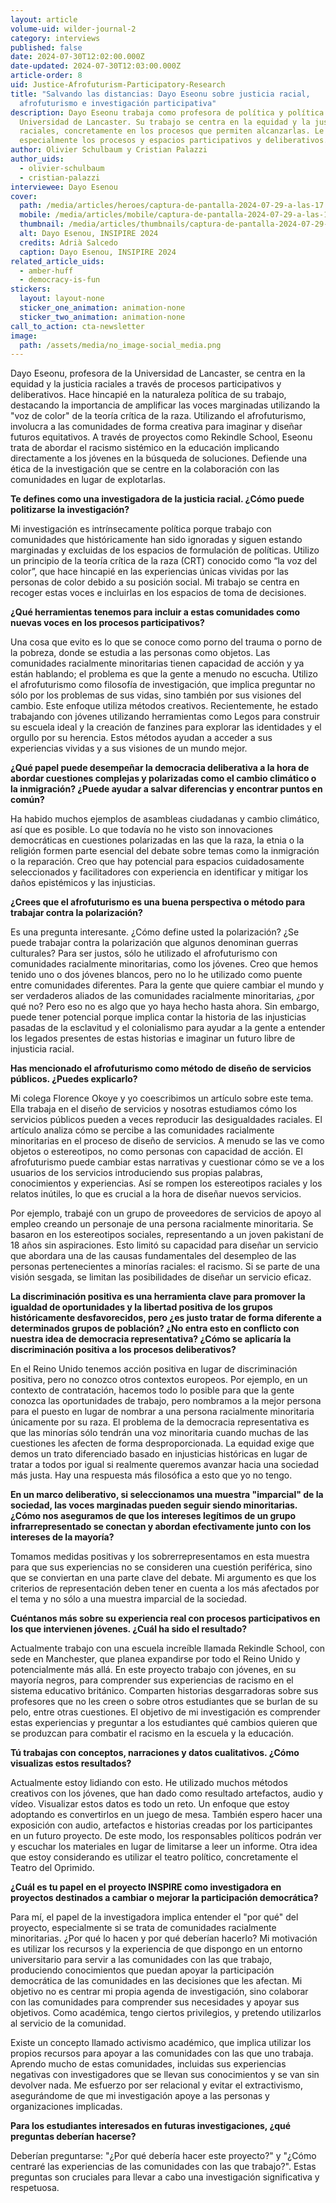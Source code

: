 ```yaml
---
layout: article
volume-uid: wilder-journal-2
category: interviews
published: false
date: 2024-07-30T12:02:00.000Z
date-updated: 2024-07-30T12:03:00.000Z
article-order: 8
uid: Justice-Afrofuturism-Participatory-Research
title: "Salvando las distancias: Dayo Eseonu sobre justicia racial,
  afrofuturismo e investigación participativa"
description: Dayo Eseonu trabaja como profesora de política y política en la
  Universidad de Lancaster. Su trabajo se centra en la equidad y la justicia
  raciales, concretamente en los procesos que permiten alcanzarlas. Le interesan
  especialmente los procesos y espacios participativos y deliberativos.
author: Olivier Schulbaum y Cristian Palazzi
author_uids:
  - olivier-schulbaum
  - cristian-palazzi
interviewee: Dayo Esenou
cover:
  path: /media/articles/heroes/captura-de-pantalla-2024-07-29-a-las-17.14.44.png
  mobile: /media/articles/mobile/captura-de-pantalla-2024-07-29-a-las-17.14.44.png
  thumbnail: /media/articles/thumbnails/captura-de-pantalla-2024-07-29-a-las-17.14.44.png
  alt: Dayo Esenou, INSIPIRE 2024
  credits: Adrià Salcedo
  caption: Dayo Esenou, INSIPIRE 2024
related_article_uids:
  - amber-huff
  - democracy-is-fun
stickers:
  layout: layout-none
  sticker_one_animation: animation-none
  sticker_two_animation: animation-none
call_to_action: cta-newsletter
image:
  path: /assets/media/no_image-social_media.png
---
```

Dayo Eseonu, profesora de la Universidad de Lancaster, se centra en la equidad y la justicia raciales a través de procesos participativos y deliberativos. Hace hincapié en la naturaleza política de su trabajo, destacando la importancia de amplificar las voces marginadas utilizando la "voz de color" de la teoría crítica de la raza. Utilizando el afrofuturismo, involucra a las comunidades de forma creativa para imaginar y diseñar futuros equitativos. A través de proyectos como Rekindle School, Eseonu trata de abordar el racismo sistémico en la educación implicando directamente a los jóvenes en la búsqueda de soluciones. Defiende una ética de la investigación que se centre en la colaboración con las comunidades en lugar de explotarlas.

**Te defines como una investigadora de la justicia racial. ¿Cómo puede politizarse la investigación?**

Mi investigación es intrínsecamente política porque trabajo con comunidades que históricamente han sido ignoradas y siguen estando marginadas y excluidas de los espacios de formulación de políticas. Utilizo un principio de la teoría crítica de la raza (CRT) conocido como “la voz del color”, que hace hincapié en las experiencias únicas vividas por las personas de color debido a su posición social. Mi trabajo se centra en recoger estas voces e incluirlas en los espacios de toma de decisiones.

**¿Qué herramientas tenemos para incluir a estas comunidades como nuevas voces en los procesos participativos?**

Una cosa que evito es lo que se conoce como porno del trauma o porno de la pobreza, donde se estudia a las personas como objetos. Las comunidades racialmente minoritarias tienen capacidad de acción y ya están hablando; el problema es que la gente a menudo no escucha. Utilizo el afrofuturismo como filosofía de investigación, que implica preguntar no sólo por los problemas de sus vidas, sino también por sus visiones del cambio. Este enfoque utiliza métodos creativos. Recientemente, he estado trabajando con jóvenes utilizando herramientas como Legos para construir su escuela ideal y la creación de fanzines para explorar las identidades y el orgullo por su herencia. Estos métodos ayudan a acceder a sus experiencias vividas y a sus visiones de un mundo mejor.

**¿Qué papel puede desempeñar la democracia deliberativa a la hora de abordar cuestiones complejas y polarizadas como el cambio climático o la inmigración? ¿Puede ayudar a salvar diferencias y encontrar puntos en común?**

Ha habido muchos ejemplos de asambleas ciudadanas y cambio climático, así que es posible. Lo que todavía no he visto son innovaciones democráticas en cuestiones polarizadas en las que la raza, la etnia o la religión formen parte esencial del debate sobre temas como la inmigración o la reparación. Creo que hay potencial para espacios cuidadosamente seleccionados y facilitadores con experiencia en identificar y mitigar los daños epistémicos y las injusticias.

**¿Crees que el afrofuturismo es una buena perspectiva o método para trabajar contra la polarización?**

Es una pregunta interesante. ¿Cómo define usted la polarización? ¿Se puede trabajar contra la polarización que algunos denominan guerras culturales? Para ser justos, sólo he utilizado el afrofuturismo con comunidades racialmente minoritarias, como los jóvenes. Creo que hemos tenido uno o dos jóvenes blancos, pero no lo he utilizado como puente entre comunidades diferentes. Para la gente que quiere cambiar el mundo y ser verdaderos aliados de las comunidades racialmente minoritarias, ¿por qué no? Pero eso no es algo que yo haya hecho hasta ahora. Sin embargo, puede tener potencial porque implica contar la historia de las injusticias pasadas de la esclavitud y el colonialismo para ayudar a la gente a entender los legados presentes de estas historias e imaginar un futuro libre de injusticia racial.

**Has mencionado el afrofuturismo como método de diseño de servicios públicos. ¿Puedes explicarlo?**

Mi colega Florence Okoye y yo coescribimos un artículo sobre este tema. Ella trabaja en el diseño de servicios y nosotras estudiamos cómo los servicios públicos pueden a veces reproducir las desigualdades raciales. El artículo analiza cómo se percibe a las comunidades racialmente minoritarias en el proceso de diseño de servicios. A menudo se las ve como objetos o estereotipos, no como personas con capacidad de acción. El afrofuturismo puede cambiar estas narrativas y cuestionar cómo se ve a los usuarios de los servicios introduciendo sus propias palabras, conocimientos y experiencias. Así se rompen los estereotipos raciales y los relatos inútiles, lo que es crucial a la hora de diseñar nuevos servicios.

Por ejemplo, trabajé con un grupo de proveedores de servicios de apoyo al empleo creando un personaje de una persona racialmente minoritaria. Se basaron en los estereotipos sociales, representando a un joven pakistaní de 18 años sin aspiraciones. Esto limitó su capacidad para diseñar un servicio que abordara una de las causas fundamentales del desempleo de las personas pertenecientes a minorías raciales: el racismo. Si se parte de una visión sesgada, se limitan las posibilidades de diseñar un servicio eficaz.

**La discriminación positiva es una herramienta clave para promover la igualdad de oportunidades y la libertad positiva de los grupos históricamente desfavorecidos, pero ¿es justo tratar de forma diferente a determinados grupos de población? ¿No entra esto en conflicto con nuestra idea de democracia representativa? ¿Cómo se aplicaría la discriminación positiva a los procesos deliberativos?**

En el Reino Unido tenemos acción positiva en lugar de discriminación positiva, pero no conozco otros contextos europeos. Por ejemplo, en un contexto de contratación, hacemos todo lo posible para que la gente conozca las oportunidades de trabajo, pero nombramos a la mejor persona para el puesto en lugar de nombrar a una persona racialmente minoritaria únicamente por su raza. El problema de la democracia representativa es que las minorías sólo tendrán una voz minoritaria cuando muchas de las cuestiones les afecten de forma desproporcionada. La equidad exige que demos un trato diferenciado basado en injusticias históricas en lugar de tratar a todos por igual si realmente queremos avanzar hacia una sociedad más justa. Hay una respuesta más filosófica a esto que yo no tengo.

**En un marco deliberativo, si seleccionamos una muestra "imparcial" de la sociedad, las voces marginadas pueden seguir siendo minoritarias. ¿Cómo nos aseguramos de que los intereses legítimos de un grupo infrarrepresentado se conectan y abordan efectivamente junto con los intereses de la mayoría?**

Tomamos medidas positivas y los sobrerrepresentamos en esta muestra para que sus experiencias no se consideren una cuestión periférica, sino que se conviertan en una parte clave del debate. Mi argumento es que los criterios de representación deben tener en cuenta a los más afectados por el tema y no sólo a una muestra imparcial de la sociedad.

**Cuéntanos más sobre su experiencia real con procesos participativos en los que intervienen jóvenes. ¿Cuál ha sido el resultado?**

Actualmente trabajo con una escuela increíble llamada Rekindle School, con sede en Manchester, que planea expandirse por todo el Reino Unido y potencialmente más allá. En este proyecto trabajo con jóvenes, en su mayoría negros, para comprender sus experiencias de racismo en el sistema educativo británico. Comparten historias desgarradoras sobre sus profesores que no les creen o sobre otros estudiantes que se burlan de su pelo, entre otras cuestiones. El objetivo de mi investigación es comprender estas experiencias y preguntar a los estudiantes qué cambios quieren que se produzcan para combatir el racismo en la escuela y la educación.

**Tú trabajas con conceptos, narraciones y datos cualitativos. ¿Cómo visualizas estos resultados?**

Actualmente estoy lidiando con esto. He utilizado muchos métodos creativos con los jóvenes, que han dado como resultado artefactos, audio y vídeo. Visualizar estos datos es todo un reto. Un enfoque que estoy adoptando es convertirlos en un juego de mesa. También espero hacer una exposición con audio, artefactos e historias creadas por los participantes en un futuro proyecto. De este modo, los responsables políticos podrán ver y escuchar los materiales en lugar de limitarse a leer un informe. Otra idea que estoy considerando es utilizar el teatro político, concretamente el Teatro del Oprimido.

**¿Cuál es tu papel en el proyecto INSPIRE como investigadora en proyectos destinados a cambiar o mejorar la participación democrática?**

Para mí, el papel de la investigadora implica entender el "por qué" del proyecto, especialmente si se trata de comunidades racialmente minoritarias. ¿Por qué lo hacen y por qué deberían hacerlo? Mi motivación es utilizar los recursos y la experiencia de que dispongo en un entorno universitario para servir a las comunidades con las que trabajo, produciendo conocimientos que puedan apoyar la participación democrática de las comunidades en las decisiones que les afectan. Mi objetivo no es centrar mi propia agenda de investigación, sino colaborar con las comunidades para comprender sus necesidades y apoyar sus objetivos. Como académica, tengo ciertos privilegios, y pretendo utilizarlos al servicio de la comunidad.

Existe un concepto llamado activismo académico, que implica utilizar los propios recursos para apoyar a las comunidades con las que uno trabaja. Aprendo mucho de estas comunidades, incluidas sus experiencias negativas con investigadores que se llevan sus conocimientos y se van sin devolver nada. Me esfuerzo por ser relacional y evitar el extractivismo, asegurándome de que mi investigación apoye a las personas y organizaciones implicadas.

**Para los estudiantes interesados en futuras investigaciones, ¿qué preguntas deberían hacerse?**

Deberían preguntarse: "¿Por qué debería hacer este proyecto?" y "¿Cómo centraré las experiencias de las comunidades con las que trabajo?". Estas preguntas son cruciales para llevar a cabo una investigación significativa y respetuosa.
